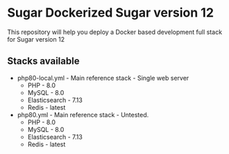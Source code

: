 # Sugar Dockerized Sugar version 12
This repository will help you deploy a Docker based development full stack for Sugar version 12

## Stacks available
* php80-local.yml - Main reference stack - Single web server
    * PHP - 8.0
    * MySQL - 8.0
    * Elasticsearch - 7.13
    * Redis - latest
* php80.yml - Main reference stack - Untested.
    * PHP - 8.0
    * MySQL - 8.0
    * Elasticsearch - 7.13
    * Redis - latest